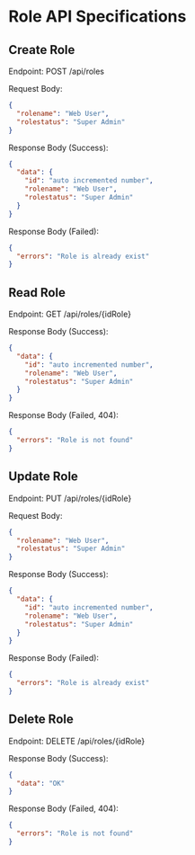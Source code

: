 # Role API Specifications

## Create Role

Endpoint: POST /api/roles

Request Body:
```json
{
  "rolename": "Web User",
  "rolestatus": "Super Admin"
}
```

Response Body (Success):
```json
{
  "data": {
    "id": "auto incremented number",
    "rolename": "Web User",
    "rolestatus": "Super Admin"  
  }
}
```

Response Body (Failed):
```json
{
  "errors": "Role is already exist"
}
```

## Read Role

Endpoint: GET /api/roles/{idRole}

Response Body (Success):
```json
{
  "data": {
    "id": "auto incremented number",
    "rolename": "Web User",
    "rolestatus": "Super Admin" 
  }
}
```

Response Body (Failed, 404):
```json
{
  "errors": "Role is not found"
}
```

## Update Role

Endpoint: PUT /api/roles/{idRole}

Request Body:
```json
{
  "rolename": "Web User",
  "rolestatus": "Super Admin"
}
```

Response Body (Success):
```json
{
  "data": {
    "id": "auto incremented number",
    "rolename": "Web User",
    "rolestatus": "Super Admin"
  }
}
```

Response Body (Failed):
```json
{
  "errors": "Role is already exist"
}
```

## Delete Role
Endpoint: DELETE /api/roles/{idRole}

Response Body (Success):
```json
{
  "data": "OK"
}
```

Response Body (Failed, 404):
```json
{
  "errors": "Role is not found"
}
```